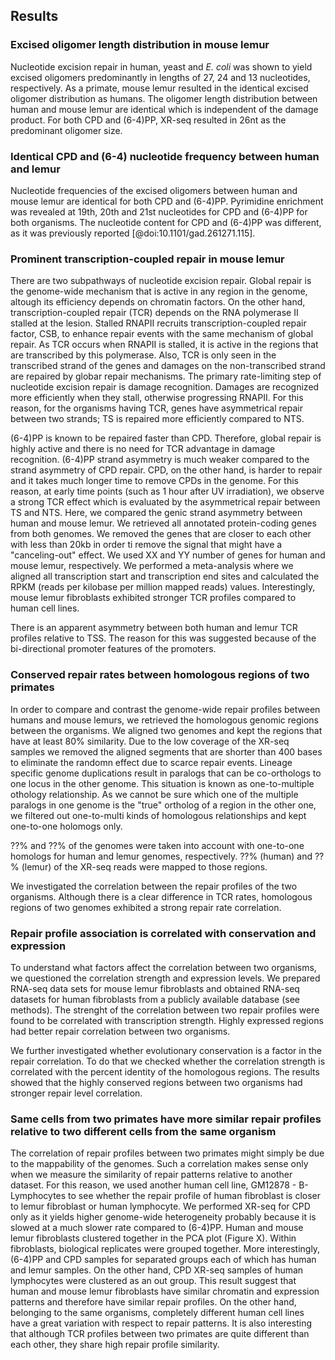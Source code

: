 ## Results

### Excised oligomer length distribution in mouse lemur

Nucleotide excision repair in human, yeast and *E. coli* was shown to yield excised oligomers predominantly in lengths of 27, 24 and 13 nucleotides, respectively. 
As a primate, mouse lemur resulted in the identical excised oligomer distribution as humans. The oligomer length  distribution between human and mouse lemur are identical which is independent of the damage product. 
For both CPD and (6-4)PP, XR-seq resulted in 26nt as the predominant oligomer size.

### Identical CPD and (6-4) nucleotide frequency between human and lemur

Nucleotide frequencies of the excised oligomers between human and mouse lemur are identical for both CPD and (6-4)PP. 
Pyrimidine enrichment was revealed at 19th, 20th and 21st nucleotides for CPD and (6-4)PP for both organisms. 
The nucleotide content for CPD and (6-4)PP was different, as it was previously reported [@doi:10.1101/gad.261271.115].


### Prominent transcription-coupled repair in mouse lemur

There are two subpathways of nucleotide excision repair. 
Global repair is the genome-wide mechanism that is active in any region in the genome, altough its efficiency depends on chromatin factors. 
On the other hand, transcription-coupled repair (TCR) depends on the RNA polymerase II stalled at the lesion. Stalled RNAPII recruits transcription-coupled repair factor, CSB, to enhance repair events with the same mechanism of global repair. 
As TCR occurs when RNAPII is stalled, it is active in the regions that are transcribed by this polymerase. 
Also, TCR is only seen in the transcribed strand of the genes and damages on the non-transcribed strand are repaired by globar repair mechanisms. 
The primary rate-limiting step of nucleotide excision repair is damage recognition. 
Damages are recognized more efficiently when they stall, otherwise progressing RNAPII. For this reason, for the organisms having TCR, genes have asymmetrical repair between two strands; TS is repaired more efficiently compared to NTS. 

(6-4)PP is known to be repaired faster than CPD. 
Therefore, global repair is highly active and there is no need for TCR advantage in damage recognition. 
(6-4)PP strand asymmetry is much weaker compared to the strand asymmetry of CPD repair. CPD, on the other hand, is harder to repair and it takes much longer time to remove CPDs in the genome. 
For this reason, at early time points (such as 1 hour after UV irradiation), we observe a strong TCR effect which is evaluated by the asymmetrical repair between TS and NTS. 
Here, we compared the genic strand asymmetry between human and mouse lemur. 
We retrieved all annotated protein-coding genes from both genomes. 
We removed the genes that are closer to each other with less than 20kb in order ti remove the signal that might have a "canceling-out" effect. 
We used XX and YY number of genes for human and mouse lemur, respectively. 
We performed a meta-analysis where we aligned all transcription start and transcription end sites and calculated the RPKM (reads per kilobase per million mapped reads) values.
Interestingly, mouse lemur fibroblasts exhibited stronger TCR profiles compared to human cell lines. 

There is an apparent asymmetry between both human and lemur TCR profiles relative to TSS. 
The reason for this was suggested because of the bi-directional promoter features of the promoters.


### Conserved repair rates between homologous regions of two primates

In order to compare and contrast the genome-wide repair profiles between humans and mouse lemurs, we retrieved the homologous genomic regions between the organisms. 
We aligned two genomes and kept the regions that have at least 80% similarity.
Due to the low coverage of the XR-seq samples we removed the aligned segments that are shorter than 400 bases to eliminate the randomn effect due to scarce repair events. 
Lineage specific genome duplications result in paralogs that can be co-orthologs to one locus in the other genome. 
This situation is known as one-to-multiple othology relationship. 
As we cannot be sure which one of the multiple paralogs in one genome is the "true" ortholog of a region in the other one, we filtered out one-to-multi kinds of homologous relationships and kept one-to-one holomogs only.

??% and ??% of the genomes were taken into account with one-to-one homologs for human and lemur genomes, respectively. 
??% (human) and ??% (lemur) of the XR-seq reads were mapped to those regions.

We investigated the correlation between the repair profiles of the two organisms. 
Although there is a clear difference in TCR rates, homologous regions of two genomes exhibited a strong repair rate correlation.


### Repair profile association is correlated with conservation and expression

To understand what factors affect the correlation between two organisms, we questioned the correlation strength and expression levels. 
We prepared RNA-seq data sets for mouse lemur fibroblasts and obtained RNA-seq datasets for human fibroblasts from a publicly available database (see methods). 
The strenght of the correlation between two repair profiles were found to be correlated with transcription strength.
Highly expressed regions had better repair correlation between two organisms.

We further investigated whether evolutionary conservation is a factor in the repair correlation. 
To do that we checked whether the correlation strength is correlated with the percent identity of the homologous regions. 
The results showed that the highly conserved regions between two organisms had stronger repair level correlation. 


### Same cells from two primates have more similar repair profiles relative to two different cells from the same organism

The correlation of repair profiles between two primates might simply be due to the mappability of the genomes. 
Such a correlation makes sense only when we measure the similarity of repair patterns relative to another dataset. 
For this reason, we used another human cell line, GM12878 - B-Lymphocytes to see whether the repair profile of human fibroblast is closer to lemur fibroblast or human lymphocyte.
We performed XR-seq for CPD only as it yields higher genome-wide heterogeneity probably because it is slowed at a much slower rate compared to (6-4)PP.
Human and mouse lemur fibroblasts clustered together in the PCA plot (Figure X). 
Within fibroblasts, biological replicates were grouped together. 
More interestingly, (6-4)PP and CPD samples for separated groups each of which has human and lemur samples.
On the other hand, CPD XR-seq samples of human lymphocytes were clustered as an out group.
This result suggest that human and mouse lemur fibroblasts have similar chromatin and expression patterns and therefore have similar repair profiles. 
On the other hand, belonging to the same organisms, completely different human cell lines have a great variation with respect to repair patterns.
It is also interesting that although TCR profiles between two primates are quite different than each other, they share high repair profile similarity. 
